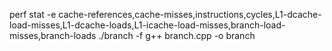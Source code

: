 perf stat -e cache-references,cache-misses,instructions,cycles,L1-dcache-load-misses,L1-dcache-loads,L1-icache-load-misses,branch-load-misses,branch-loads ./branch -f
g++ branch.cpp -o branch
